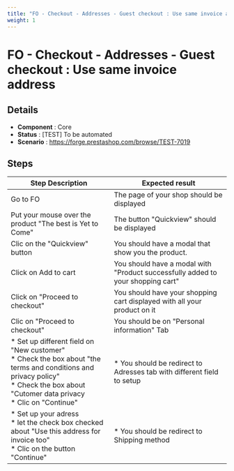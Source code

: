 ```yaml
---
title: "FO - Checkout - Addresses - Guest checkout : Use same invoice address"
weight: 1
---
```


# FO - Checkout - Addresses - Guest checkout : Use same invoice address
## Details
* **Component** : Core
* **Status** : [TEST] To be automated
* **Scenario** : https://forge.prestashop.com/browse/TEST-7019

## Steps
| Step Description | Expected result |
| ----- | ----- |
| Go to FO | The page of your shop should be displayed |
| Put your mouse over the product "The best is Yet to Come" | The button "Quickview" should be displayed |
| Clic on the "Quickview" button | You should have a modal that show you the product. |
| Click on Add to cart | You should have a modal with "Product successfully added to your shopping cart" |
| Click on "Proceed to checkout" | You should have your shopping cart displayed with all your product on it |
| Clic on "Proceed to checkout" | You should be on "Personal information" Tab |
| * Set up different field on "New customer"<br> * Check the box about "the terms and conditions and privacy policy"<br> * Check the box about "Cutomer data privacy<br> * Clic on "Continue" | * You should be redirect to Adresses tab with different field to setup |
| * Set up your adress<br> * let the check box checked about "Use this address for invoice too" <br> * Clic on the button "Continue" | * You should be redirect to Shipping method |
